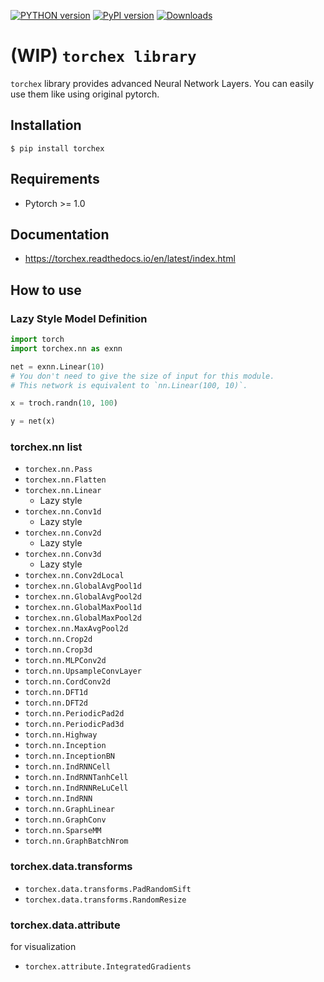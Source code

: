 [![PYTHON version](https://img.shields.io/badge/python-3.6,3.7,3.8-blue.svg)](https://github.com/0h-n0/torchex)
[![PyPI version](https://img.shields.io/pypi/v/torchex.svg)](https://badge.fury.io/py/torchex)
[![Downloads](https://img.shields.io/pypi/dm/torchex.svg)](https://pypi.org/project/torchex/)

# (WIP) `torchex library`

`torchex` library provides advanced Neural Network Layers. You can easily use them like using original pytorch.

## Installation

```
$ pip install torchex
```

## Requirements

* Pytorch >= 1.0

## Documentation

* https://torchex.readthedocs.io/en/latest/index.html

## How to use

### Lazy Style Model Definition

```python
import torch
import torchex.nn as exnn

net = exnn.Linear(10)
# You don't need to give the size of input for this module.
# This network is equivalent to `nn.Linear(100, 10)`.

x = troch.randn(10, 100)

y = net(x)
```

### torchex.nn list

* `torchex.nn.Pass`
* `torchex.nn.Flatten`
* `torchex.nn.Linear`
  * Lazy style
* `torchex.nn.Conv1d`
  * Lazy style
* `torchex.nn.Conv2d`
  * Lazy style
* `torchex.nn.Conv3d`
  * Lazy style
* `torchex.nn.Conv2dLocal`
* `torchex.nn.GlobalAvgPool1d`
* `torchex.nn.GlobalAvgPool2d`
* `torchex.nn.GlobalMaxPool1d`
* `torchex.nn.GlobalMaxPool2d`
* `torchex.nn.MaxAvgPool2d`
* `torch.nn.Crop2d`
* `torch.nn.Crop3d`
* `torch.nn.MLPConv2d`
* `torch.nn.UpsampleConvLayer`
* `torch.nn.CordConv2d`
* `torch.nn.DFT1d`
* `torch.nn.DFT2d`
* `torch.nn.PeriodicPad2d`
* `torch.nn.PeriodicPad3d`
* `torch.nn.Highway`
* `torch.nn.Inception`
* `torch.nn.InceptionBN`
* `torch.nn.IndRNNCell`
* `torch.nn.IndRNNTanhCell`
* `torch.nn.IndRNNReLuCell`
* `torch.nn.IndRNN`
* `torch.nn.GraphLinear`
* `torch.nn.GraphConv`
* `torch.nn.SparseMM`
* `torch.nn.GraphBatchNrom`

### torchex.data.transforms

* `torchex.data.transforms.PadRandomSift`
* `torchex.data.transforms.RandomResize`

### torchex.data.attribute

for visualization

* `torchex.attribute.IntegratedGradients`
